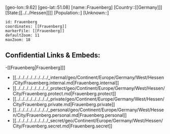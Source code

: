﻿---
location: [51.08,9.62]
mapzoom: [7,12] 
mapmarker: city 
type: City
tags:
- geo/City


SpocWebEntityId: 30235
isDeleted: false
confidential: public

---
[geo-lon::9.62]
[geo-lat::51.08]
[name::Frauenberg]
[Country::[[Germany]]]
[State:[[../../Hessen]]]]
[Population::]
[Unknown::]


```leaflet
id: Frauenberg
coordinates: [[Frauenberg]]
markerFile: [[Frauenberg]]
defaultZoom: 11 
maxZoom: 18
```


## Confidential Links & Embeds: 
-[[Frauenberg|Frauenberg]]] 
- [[../../../../../../../../_internal/geo/Continent/Europe/Germany/West/Hessen/City/Frauenberg.internal.md|Frauenberg.internal]] 
- [[../../../../../../../../_protect/geo/Continent/Europe/Germany/West/Hessen/City/Frauenberg.protect.md|Frauenberg.protect]] 
- [[../../../../../../../../_private/geo/Continent/Europe/Germany/West/Hessen/City/Frauenberg.private.md|Frauenberg.private]] 
- [[../../../../../../../../_personal/geo/Continent/Europe/Germany/West/Hessen/City/Frauenberg.personal.md|Frauenberg.personal]] 
- [[../../../../../../../../_secret/geo/Continent/Europe/Germany/West/Hessen/City/Frauenberg.secret.md|Frauenberg.secret]] 

